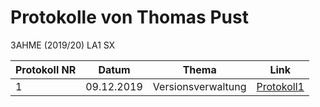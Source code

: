 # Protokolle von Thomas Pust
3AHME (2019/20) LA1 SX

Protokoll NR | Datum | Thema | Link
------------ | ----- | ----- | ----
1 | 09.12.2019 | Versionsverwaltung | [Protokoll1](https://github.com/HTLMechatronics/m17-3ahme-la1-sx/blob/pusthy16/protokolle/protokoll-1_pusthy16_2019-12-09.md)
